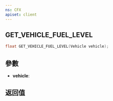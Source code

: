 ```yaml
---
ns: CFX
apiset: client
---
```

## GET_VEHICLE_FUEL_LEVEL

```c
float GET_VEHICLE_FUEL_LEVEL(Vehicle vehicle);
```


## 參數
* **vehicle**: 

## 返回值
